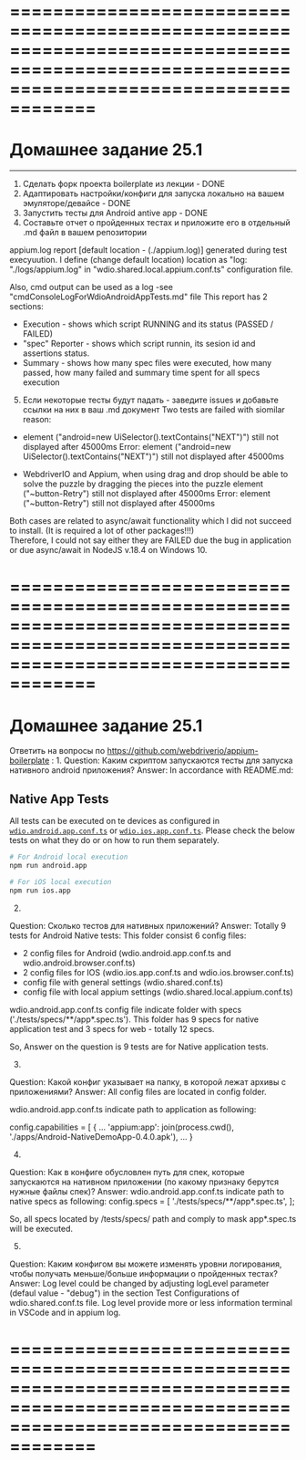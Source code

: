 
# ==========================================================================================================================================
# Домашнее задание 25.1
---
1. Cделать форк проекта boilerplate из лекции - DONE
2. Адаптировать настройки/конфиги для запуска локально на вашем эмуляторе/девайсе - DONE
3. Запустить тесты для Android antive app - DONE
4. Cоставьте отчет о пройденных тестах и приложите его в отдельный .md файл в вашем репозитории

appium.log report [default location - (./appium.log)] generated during test execyuution. 
I define (change default location) location as  "log: "./logs/appium.log" in "wdio.shared.local.appium.conf.ts" configuration file.

Also, cmd output can be used as a log -see "cmdConsoleLogForWdioAndroidAppTests.md" file
This report has 2 sections:
- Execution - shows which script RUNNING and its status (PASSED / FAILED)
- "spec" Reporter - shows which script runnin, its sesion id and assertions status.
- Summary -  shows how many spec files were executed, how many passed, how many failed and summary time spent for all specs execution


5. Если некоторые тесты будут падать - заведите issues и добавьте ссылки на них в ваш .md документ
Two tests are failed with siomilar reason:

- element ("android=new UiSelector().textContains("NEXT")") still not displayed after 45000ms
Error: element ("android=new UiSelector().textContains("NEXT")") still not displayed after 45000ms

- WebdriverIO and Appium, when using drag and drop should be able to solve the puzzle by dragging the pieces into the puzzle 
element ("~button-Retry") still not displayed after 45000ms
Error: element ("~button-Retry") still not displayed after 45000ms

Both cases are related to async/await functionality which I did not succeed to install. (It is required a lot of other packages!!!)  
Therefore, I could not say either they are FAILED due the bug in application or due async/await in NodeJS v.18.4 on Windows 10.

# ==========================================================================================================================================

# Домашнее задание 25.1
Ответить на вопросы по https://github.com/webdriverio/appium-boilerplate :
1. 
Question: Каким скриптом запускаются тесты для запуска нативного android приложения?
Answer: In accordance with README.md:

## Native App Tests

All tests can be executed on te devices as configured in [`wdio.android.app.conf.ts`](./config/wdio.android.app.conf.ts) or
[`wdio.ios.app.conf.ts`](./config/wdio.ios.app.conf.ts). Please check the below tests on what they do or on how to run them separately.

```sh
# For Android local execution
npm run android.app

# For iOS local execution
npm run ios.app
```

2. 
Question: Сколько тестов для нативных приложений?
Answer: Totally 9 tests for Android Native tests:
This folder consist 6 config files:
- 2 config files for Android (wdio.android.app.conf.ts and wdio.android.browser.conf.ts) 
- 2 config files for IOS (wdio.ios.app.conf.ts and wdio.ios.browser.conf.ts)
- config file with general settings (wdio.shared.conf.ts)
- config file with local appium settings (wdio.shared.local.appium.conf.ts)

wdio.android.app.conf.ts config file indicate folder with specs ('./tests/specs/**/app*.spec.ts').
This folder has 9 specs for native application test and 3 specs for web - totally 12 specs.

So, Answer on the question is 9 tests are for Native application tests.

3. 
Question: Какой конфиг указывает на папку, в которой лежат архивы с приложениями?
Answer: All config files are located in config folder.

wdio.android.app.conf.ts indicate path to application as following:

config.capabilities = [
    {   ...
        'appium:app': join(process.cwd(), './apps/Android-NativeDemoApp-0.4.0.apk'),
        ...
    }

4. 
Question: Как в конфиге обусловлен путь для спек, которые запускаются на нативном приложении (по какому признаку берутся нужные файлы спек)?
Answer: wdio.android.app.conf.ts indicate path to native specs as following:
config.specs = [
    './tests/specs/**/app*.spec.ts',
];

So, all specs located by /tests/specs/ path and comply to mask app*.spec.ts will be executed. 

5. 
Question: Каким конфигом вы можете изменять уровни логирования, чтобы получать меньше/больше информации о пройденных тестах?
Answer: Log level could be changed by adjusting logLevel parameter (defaul value - "debug") in the section Test Configurations of wdio.shared.conf.ts file. 
Log level provide more or less information terminal in VSCode and in appium log.

# ==========================================================================================================================================